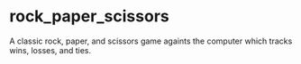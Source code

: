 # rock_paper_scissors

A classic rock, paper, and scissors game againts the computer which tracks wins, losses, and ties. 
